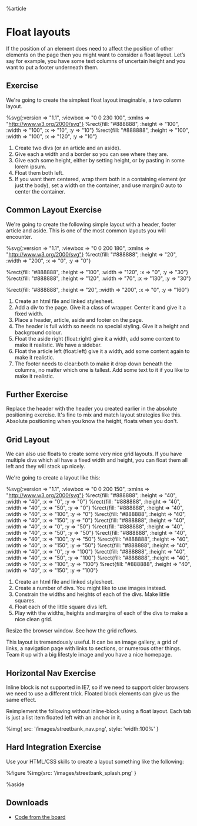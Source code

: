 %article



# Float layouts

If the position of an element does need to affect the position of other elements on the page then you might want to consider a float layout. Let’s say for example, you have some text columns of uncertain height and you want to put a footer underneath them.

## Exercise

We're going to create the simplest float layout imaginable, a two column layout.


%svg{:version => "1.1", :viewbox => "0 0 230 100", :xmlns => "http://www.w3.org/2000/svg"}
%rect{fill: "#888888", :height => "100", :width => "100", :x => "10", :y => "10"}
%rect{fill: "#888888", :height => "100", :width => "100", :x => "120", :y => "10"}



1. Create two divs (or an article and an aside).
2. Give each a width and a border so you can see where they are.
3. Give each some height, either by setting height, or by pasting in some lorem ipsum.
4. Float them both left.
5. If you want them centered, wrap them both in a containing element (or just the body), set a width on the container, and use margin:0 auto to center the container.

## Common Layout Exercise

We're going to create the following simple layout with a header, footer article and aside. This is one of the most common layouts you will encounter.

%svg{:version => "1.1", :viewbox => "0 0 200 180", :xmlns => "http://www.w3.org/2000/svg"}
%rect{fill: "#888888", :height => "20", :width => "200", :x => "0", :y => "0"}

%rect{fill: "#888888", :height => "100", :width => "120", :x => "0", :y => "30"}
%rect{fill: "#888888", :height => "120", :width => "70", :x => "130", :y => "30"}

%rect{fill: "#888888", :height => "20", :width => "200", :x => "0", :y => "160"}



1. Create an html file and linked stylesheet.
2. Add a div to the page. Give it a class of wrapper. Center it and give it a fixed width.
3. Place a header, article, aside and footer on the page.
4. The header is full width so needs no special styling. Give it a height and background colour.
5. Float the aside right (float:right) give it a width, add some content to make it realistic. We have a sidebar.
6. Float the article left (float:left) give it a width, add some content again to make it realistic.
7. The footer needs to clear:both to make it drop down beneath the columns, no matter which one is tallest. Add some text to it if you like to make it realistic.

## Further Exercise

Replace the header with the header you created earlier in the absolute positioning exercise. It's fine to mix and match layout strategies like this. Absolute positioning when you know the height, floats when you don't.


## Grid Layout

We can also use floats to create some very nice grid layouts. If you have multiple divs which all have a fixed width and height, you can float them all left and they will stack up nicely.

We're going to create a layout like this:

%svg{:version => "1.1", :viewbox => "0 0 200 150", :xmlns => "http://www.w3.org/2000/svg"}
%rect{fill: "#888888", :height => "40", :width => "40", :x => "0", :y => "0"}
%rect{fill: "#888888", :height => "40", :width => "40", :x => "50", :y => "0"}
%rect{fill: "#888888", :height => "40", :width => "40", :x => "100", :y => "0"}
%rect{fill: "#888888", :height => "40", :width => "40", :x => "150", :y => "0"}
%rect{fill: "#888888", :height => "40", :width => "40", :x => "0", :y => "50"}
%rect{fill: "#888888", :height => "40", :width => "40", :x => "50", :y => "50"}
%rect{fill: "#888888", :height => "40", :width => "40", :x => "100", :y => "50"}
%rect{fill: "#888888", :height => "40", :width => "40", :x => "150", :y => "50"}
%rect{fill: "#888888", :height => "40", :width => "40", :x => "0", :y => "100"}
%rect{fill: "#888888", :height => "40", :width => "40", :x => "50", :y => "100"}
%rect{fill: "#888888", :height => "40", :width => "40", :x => "100", :y => "100"}
%rect{fill: "#888888", :height => "40", :width => "40", :x => "150", :y => "100"}




1. Create an html file and linked stylesheet.
2. Create a number of divs. You might like to use images instead.
3. Constrain the widths and heights of each of the divs. Make little squares.
4. Float each of the little square divs left.
5. Play with the widths, heights and margins of each of the divs to make a nice clean grid.

Resize the browser window. See how the grid reflows.


This layout is tremendously useful. It can be an image gallery, a grid of links, a navigation page with links to sections, or numerous other things. Team it up with a big lifestyle image and you have a nice homepage.

## Horizontal Nav Exercise

Inline block is not supported in IE7, so if we need to support older browsers we need to use a different trick. Floated block elements can give us the same effect.

Reimplement the following without inline-block using a float layout. Each tab is just a list item floated left with an anchor in it.

%img{ src: '/images/streetbank_nav.png', style: 'width:100%' }






## Hard Integration Exercise

Use your HTML/CSS skills to create a layout something like the following:

%figure
%img{src: '/images/streetbank_splash.png' }



%aside

## Downloads

* [Code from the board](https://www.dropbox.com/sh/yy09voacdonqarf/AACa5eIewcLm8b4PNNU9Ff5Pa?dl=1)
